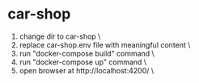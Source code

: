 # car-shop

1. change dir to car-shop \
2. replace car-shop.env file with meaningful content \
3. run "docker-compose build" command \
4. run "docker-compose up" command \
5. open browser at http://localhost:4200/ \
